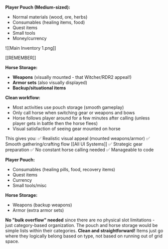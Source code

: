 **Player Pouch (Medium-sized):**
- Normal materials (wood, ore, herbs)
- Consumables (healing items, food)
- Quest items
- Small tools
- Money/currency

![[Main Inventory 1.png]]


[[REMEMBER]]



**Horse Storage:**
- **Weapons** (visually mounted - that Witcher/RDR2 appeal!)
- **Armor sets** (also visually displayed)
- **Backup/situational items**

**Clean workflow:**
- Most activities use pouch storage (smooth gameplay)
- Only call horse when switching gear or weapons and bows
- Horse follows player around for a few minutes after calling (unless player gets in battle then the horse flees)
- Visual satisfaction of seeing gear mounted on horse

This gives you: ✅ Realistic visual appeal (mounted weapons/armor) ✅ Smooth gathering/crafting flow  [[All UI Systems]]
✅ Strategic gear preparation ✅ No constant horse calling needed ✅ Manageable to code

**Player Pouch:**
- Consumables (healing pills, food, recovery items)
- Quest items
- Currency
- Small tools/misc

**Horse Storage:**
- Weapons (backup weapons)
- Armor (extra armor sets)

**No "bulk overflow" needed** since there are no physical slot limitations - just category-based organization. The pouch and horse storage would be simple lists within their categories.
**Clean and straightforward!** Items just go where they logically belong based on type, not based on running out of grid space.
